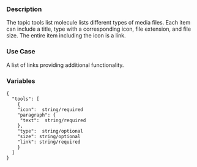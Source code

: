 ### Description
The topic tools list molecule lists different types of media files. Each item can include a title, type with a corresponding icon, file extension, and file size. The entire item including the icon is a link. 

### Use Case
A list of links providing additional functionality.

### Variables
~~~
{
  "tools": [
    {
    "icon":  string/required
    "paragraph": {
     "text":  string/required
    },
    "type":  string/optional
    "size": string/optional
    "link": string/required
    }
  ]
}